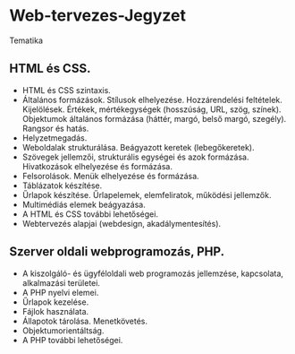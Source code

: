 # Web-tervezes-Jegyzet

Tematika

## HTML és CSS.
- HTML és CSS szintaxis.
- Általános formázások. Stílusok elhelyezése. Hozzárendelési feltételek. Kijelölések. Értékek, mértékegységek (hosszúság, URL, szög, színek). Objektumok általános formázása (háttér, margó, belső margó, szegély). Rangsor és hatás.
- Helyzetmegadás.
- Weboldalak strukturálása. Beágyazott keretek (lebegőkeretek).
- Szövegek jellemzői, strukturális egységei és azok formázása. Hivatkozások elhelyezése és formázása.
- Felsorolások. Menük elhelyezése és formázása.
- Táblázatok készítése.
- Űrlapok készítése. Űrlapelemek, elemfeliratok, működési jellemzők.
- Multimédiás elemek beágyazása.
- A HTML és CSS további lehetőségei.
- Webtervezés alapjai (webdesign, akadálymentesítés).

## Szerver oldali webprogramozás, PHP.
- A kiszolgáló- és ügyféloldali web programozás jellemzése, kapcsolata, alkalmazási területei.
- A PHP nyelvi elemei.
- Űrlapok kezelése.
- Fájlok használata.
- Állapotok tárolása. Menetkövetés.
- Objektumorientáltság.
- A PHP további lehetőségei.
